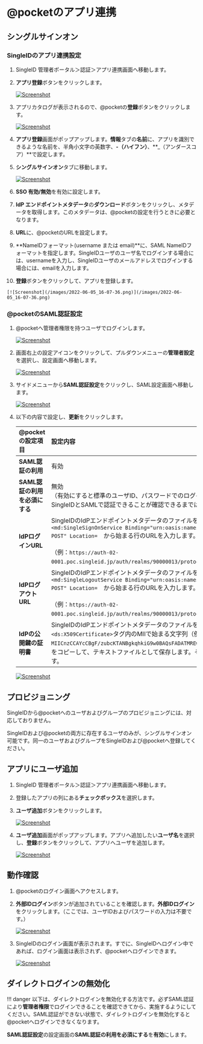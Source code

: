 # @pocketのアプリ連携
## シングルサインオン
### SingleIDのアプリ連携設定
1. SingleID 管理者ポータル＞認証＞アプリ連携画面へ移動します。
2. **アプリ登録**ボタンをクリックします。
    
    [![Screenshot](/images/image-1.png)](/images/image-1.png)

3. アプリカタログが表示されるので、@pocketの**登録**ボタンをクリックします。
    
    [![Screenshot](/images/2022-06-05_16-03-46.png)](/images/2022-06-05_16-03-46.png)

4. **アプリ登録**画面がポップアップします。**情報**タブの**名前**に、アプリを識別できるような名前を、半角小文字の英数字、**-（ハイフン）**、**_（アンダースコア）**で設定します。
5. **シングルサインオン**タブに移動します。
    
    [![Screenshot](/images/2022-06-05_16-05-36.png)](/images/2022-06-05_16-05-36.png)

6. **SSO 有効/無効**を有効に設定します。
7. **IdP エンドポイントメタデータ**の**ダウンロード**ボタンをクリックし、メタデータを取得します。このメタデータは、@pocketの設定を行うときに必要となります。
8. **URL**に、@pocketのURLを設定します。
9.  **NameIDフォーマット(username または email)**に、SAML NameIDフォーマットを指定します。SingleIDユーザのユーザ名でログインする場合には、usernameを入力し、SingleIDユーザのメールアドレスでログインする場合には、emailを入力します。  
10.  **登録**ボタンをクリックして、アプリを登録します。
    
    [![Screenshot](/images/2022-06-05_16-07-36.png)](/images/2022-06-05_16-07-36.png)

### @pocketのSAML認証設定
1. @pocketへ管理者権限を持つユーザでログインします。
    
    [![Screenshot](/images/image.png)](/images/image.png)

2. 画面右上の設定アイコンをクリックして、プルダウンメニューの**管理者設定**を選択し、設定画面へ移動します。

    [![Screenshot](/images/image-2.png)](/images/image-2.png)

3. サイドメニューから**SAML認証設定**をクリックし、SAML設定画面へ移動します。
    
    [![Screenshot](/images/image-3.png)](/images/image-3.png)

4. 以下の内容で設定し、**更新**をクリックします。

    | **@pocketの設定項目** | **設定内容** |
    | :--- | :--- |
    | **SAML認証の利用** | 有効 |
    | **SAML認証の利用を必須にする** | 無効<br>（有効にすると標準のユーザID、パスワードでのログインはできなくなります。SingleIDとSAMLで認証できることが確認できるまでは、有効にしないでください。）|
    | **IdPログインURL** | SingleIDのIdPエンドポイントメタデータのファイルを開きます。<br>`<md:SingleSignOnService Binding="urn:oasis:names:tc:SAML:2.0:bindings:HTTP-POST" Location=`　から始まる行のURLを入力します。<br><br>（例：`https://auth-02-0001.poc.singleid.jp/auth/realms/90000013/protocol/saml`） |
    | **IdPログアウトURL** | SingleIDのIdPエンドポイントメタデータのファイルを開きます。<br>`<md:SingleLogoutService Binding="urn:oasis:names:tc:SAML:2.0:bindings:HTTP-POST" Location=`　から始まる行のURLを入力します。<br><br>（例：`https://auth-02-0001.poc.singleid.jp/auth/realms/90000013/protocol/saml`） |
    | **IdPの公開鍵の証明書** | SingleIDのIdPエンドポイントメタデータのファイルを開きます。<br>`<ds:X509Certificate>`タグ内のMIIで始まる文字列（例：`MIICnzCCAYcCBgF/zubcKTANBgkqhkiG9w0BAQsFADATMREwDwYDVQQDDAg3MDAwMDA4MTA……..`）をコピーして、テキストファイルとして保存します。そのファイルをアップロードします。 |

    [![Screenshot](/images/image-4-1024x455.png)](/images/image-4-1024x455.png)

## プロビジョニング
SingleIDから@pocketへのユーザおよびグループのプロビジョニングには、対応しておりません。

SingleIDおよび@pocketの両方に存在するユーザのみが、シングルサインオン可能です。同一のユーザおよびグループをSingleIDおよび@pocketへ登録してください。

## アプリにユーザ追加
1. SingleID 管理者ポータル＞認証＞アプリ連携画面へ移動します。
2. 登録したアプリの列にある**チェックボックス**を選択します。
3. **ユーザ追加**ボタンをクリックします。
    
    [![Screenshot](/images/image-4.png)](/images/image-4.png)

4. **ユーザ追加**画面がポップアップします。アプリへ追加したい**ユーザ名**を選択し、**登録**ボタンをクリックして、アプリへユーザを追加します。
    
    [![Screenshot](/images/image-5.png)](/images/image-5.png)

## 動作確認
1. @pocketのログイン画面へアクセスします。
2. **外部IDログイン**ボタンが追加されていることを確認します。**外部IDログイン**をクリックします。（ここでは、ユーザIDおよびパスワードの入力は不要です。）
    
    [![Screenshot](/images/atpocket-5.png)](/images/atpocket-5.png)

3. SingleIDのログイン画面が表示されます。すでに、SingleIDへログイン中であれば、ログイン画面は表示されず、@pocketへログインできます。
    
    [![Screenshot](/images/image-7-1024x462.png)](/images/image-7-1024x462.png)

## ダイレクトログインの無効化
!!! danger
    以下は、ダイレクトログインを無効化する方法です。必ずSAML認証により**管理者権限**でログインできることを確認できてから、実施するようにしてください。SAML認証ができない状態で、ダイレクトログインを無効化すると@pocketへログインできなくなります。

**SAML認証設定**の設定画面の**SAML認証の利用を必須にする**を**有効**にします。
